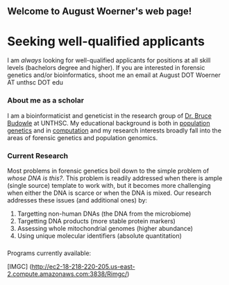 ## Welcome to August Woerner's web page!

# Seeking well-qualified applicants

I am *always* looking for well-qualified applicants for positions at all skill levels (bachelors degree and higher). If you are interested in forensic genetics and/or bioinformatics, shoot me an email at August DOT Woerner AT unthsc DOT edu


### About me as a scholar

I am a bioinformaticist and geneticist in the research group of [Dr. Bruce Budowle](https://www.unthsc.edu/graduate-school-of-biomedical-sciences/molecular-and-medical-genetics/laboratory-faculty-and-staff/) at UNTHSC. My educational background is both in [population genetics](https://uacc.arizona.edu/profile/michael-hammer) and in [computation](https://www2.cs.arizona.edu/~kece/) and my research interests broadly fall into the areas of forensic genetics and population genomics. 

### Current Research

Most problems in forensic genetics boil down to the simple problem of *whose DNA is this?*. This problem is readily addressed when there is ample (single source) template to work with, but it becomes more challenging when either the DNA is scarce or when the DNA is mixed. Our research addresses these issues (and additional ones) by:

1. Targetting non-human DNAs (the DNA from the microbiome)
2. Targetting DNA products (more stable protein markers)
3. Assessing whole mitochondrial genomes (higher abundance)
4. Using unique molecular identifiers (absolute quantitation)

###

Programs currently available:

[IMGC] (http://ec2-18-218-220-205.us-east-2.compute.amazonaws.com:3838/Rimgc/) 





